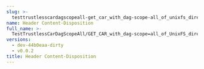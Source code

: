 ```yaml
---
slug: >-
  testtrustlesscardagscopeall-get_car_with_dag-scope-all_of_unixfs_directory_with_multiple_files_(accept_header)-header_content-disposition
name: Header Content-Disposition
full_name: >-
  TestTrustlessCarDagScopeAll/GET_CAR_with_dag-scope=all_of_UnixFS_directory_with_multiple_files_(Accept_Header)/Header_Content-Disposition
versions:
  - dev-44b0eaa-dirty
  - v0.0.2
title: Header Content-Disposition
---
```


